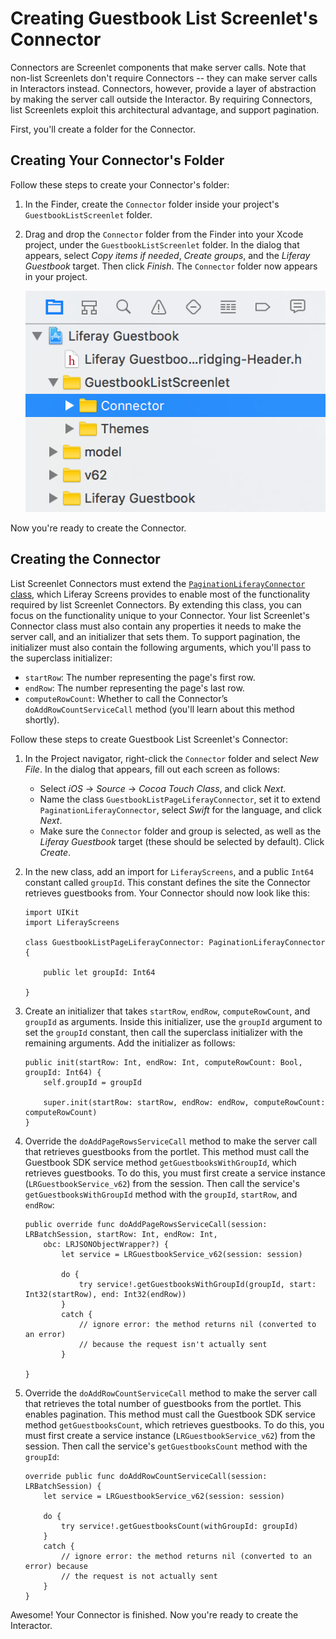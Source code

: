 # Creating Guestbook List Screenlet's Connector

Connectors are Screenlet components that make server calls. Note that non-list 
Screenlets don't require Connectors -- they can make server calls in Interactors 
instead. Connectors, however, provide a layer of abstraction by making the 
server call outside the Interactor. By requiring Connectors, list Screenlets 
exploit this architectural advantage, and support pagination. 

First, you'll create a folder for the Connector. 

## Creating Your Connector's Folder

Follow these steps to create your Connector's folder: 

1.  In the Finder, create the `Connector` folder inside your project's 
    `GuestbookListScreenlet` folder. 

2.  Drag and drop the `Connector` folder from the Finder into your Xcode 
    project, under the `GuestbookListScreenlet` folder. In the dialog that 
    appears, select *Copy items if needed*, *Create groups*, and the *Liferay 
    Guestbook* target. Then click *Finish*. The `Connector` folder now appears 
    in your project. 

    ![Figure 1: The new `Connector` folder should be inside the Screenlet's folder.](../../../images/ios-lp-connector-folder.png)

Now you're ready to create the Connector. 

## Creating the Connector

List Screenlet Connectors must extend the 
[`PaginationLiferayConnector` class](https://github.com/liferay/liferay-screens/blob/master/ios/Framework/Core/Base/BaseListScreenlet/PaginationLiferayConnector.swift), 
which Liferay Screens provides to enable most of the functionality required by 
list Screenlet Connectors. By extending this class, you can focus on the 
functionality unique to your Connector. Your list Screenlet's Connector class 
must also contain any properties it needs to make the server call, and an 
initializer that sets them. To support pagination, the initializer must also 
contain the following arguments, which you'll pass to the superclass 
initializer: 

- `startRow`: The number representing the page's first row. 
- `endRow`: The number representing the page's last row. 
- `computeRowCount`: Whether to call the Connector’s `doAddRowCountServiceCall` 
  method (you'll learn about this method shortly). 

Follow these steps to create Guestbook List Screenlet's Connector: 

1.  In the Project navigator, right-click the `Connector` folder and select 
    *New File*. In the dialog that appears, fill out each screen as follows: 

    - Select *iOS* &rarr; *Source* &rarr; *Cocoa Touch Class*, and click *Next*. 
    - Name the class `GuestbookListPageLiferayConnector`, set it to extend 
      `PaginationLiferayConnector`, select *Swift* for the language, and click 
      *Next*.
    - Make sure the `Connector` folder and group is selected, as well as the 
      *Liferay Guestbook* target (these should be selected by default). Click 
      *Create*. 

2.  In the new class, add an import for `LiferayScreens`, and a public `Int64` 
    constant called `groupId`. This constant defines the site the Connector 
    retrieves guestbooks from. Your Connector should now look like this:

        import UIKit
        import LiferayScreens

        class GuestbookListPageLiferayConnector: PaginationLiferayConnector {

            public let groupId: Int64

        }

3.  Create an initializer that takes `startRow`, `endRow`, `computeRowCount`, 
    and `groupId` as arguments. Inside this initializer, use the `groupId` 
    argument to set the `groupId` constant, then call the superclass initializer 
    with the remaining arguments. Add the initializer as follows: 

        public init(startRow: Int, endRow: Int, computeRowCount: Bool, groupId: Int64) {
            self.groupId = groupId

            super.init(startRow: startRow, endRow: endRow, computeRowCount: computeRowCount)
        }

4.  Override the `doAddPageRowsServiceCall` method to make the server call that 
    retrieves guestbooks from the portlet. This method must call the Guestbook 
    SDK service method `getGuestbooksWithGroupId`, which retrieves guestbooks. 
    To do this, you must first create a service instance 
    (`LRGuestbookService_v62`) from the session. Then call the service's 
    `getGuestbooksWithGroupId` method with the `groupId`, `startRow`, and 
    `endRow`:
    <!-- Explain comment in catch statement -->

        public override func doAddPageRowsServiceCall(session: LRBatchSession, startRow: Int, endRow: Int, 
            obc: LRJSONObjectWrapper?) {
                let service = LRGuestbookService_v62(session: session)

                do {
                    try service!.getGuestbooksWithGroupId(groupId, start: Int32(startRow), end: Int32(endRow))
                }
                catch {
                    // ignore error: the method returns nil (converted to an error)
                    // because the request isn't actually sent
                }

        }

5.  Override the `doAddRowCountServiceCall` method to make the server call that 
    retrieves the total number of guestbooks from the portlet. This enables 
    pagination. This method must call the Guestbook SDK service method 
    `getGuestbooksCount`, which retrieves guestbooks. To do this, you must first 
    create a service instance (`LRGuestbookService_v62`) from the session. Then 
    call the service's `getGuestbooksCount` method with the `groupId`:
    <!-- Explain comment in catch statement -->

        override public func doAddRowCountServiceCall(session: LRBatchSession) {
            let service = LRGuestbookService_v62(session: session)

            do {
                try service!.getGuestbooksCount(withGroupId: groupId)
            }
            catch {
                // ignore error: the method returns nil (converted to an error) because
                // the request is not actually sent
            }
        }

Awesome! Your Connector is finished. Now you're ready to create the Interactor. 
